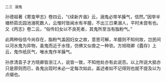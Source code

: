     二三 溺鬼 

   孙德祖著《寄龛甲志》卷四云，“《续新齐谐》云，溺鬼必带羊臊气，信然。”因举半塘桥茹氏园池溺死数人，云惟时皆闻水有羊膻，不出三日果溺人，平时未尝有也。又《丙志》卷二云，“俗传妇女以不良死者，其鬼所至当有脂粉气。”

   此两种俗信今尚存在，脂粉气盖因妇女之故，意思可解，羊膻则不知何故，岂民间以河水鬼为异物，虽鬼而近于水怪，仿佛又似兽之一种欤。方旭晓卿《蠹存》上云，鬼作纸灰气，唯水鬼作羊臊气。

   孙彦清袁子才方晓卿皆浙江人，说皆一致，不知他处亦有此说否。以上所说大抵亦只是原则而已，各鬼出现时未必一定每次如此，盖述者如不记得则也就不提及以为点缀也。


